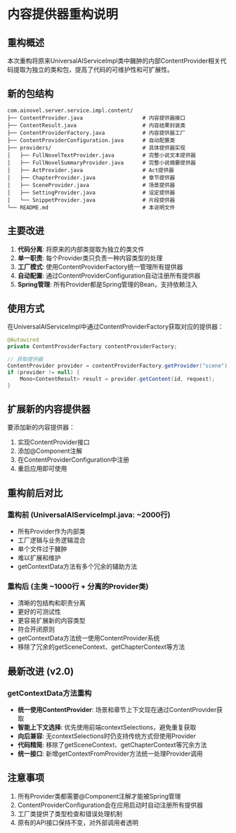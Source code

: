 # 内容提供器重构说明

## 重构概述

本次重构将原来UniversalAIServiceImpl类中臃肿的内部ContentProvider相关代码提取为独立的类和包，提高了代码的可维护性和可扩展性。

## 新的包结构

```
com.ainovel.server.service.impl.content/
├── ContentProvider.java                   # 内容提供器接口
├── ContentResult.java                     # 内容结果封装类
├── ContentProviderFactory.java            # 内容提供器工厂
├── ContentProviderConfiguration.java      # 自动配置类
├── providers/                             # 具体提供器实现
│   ├── FullNovelTextProvider.java         # 完整小说文本提供器
│   ├── FullNovelSummaryProvider.java      # 完整小说摘要提供器
│   ├── ActProvider.java                   # Act提供器
│   ├── ChapterProvider.java               # 章节提供器
│   ├── SceneProvider.java                 # 场景提供器
│   ├── SettingProvider.java               # 设定提供器
│   └── SnippetProvider.java               # 片段提供器
└── README.md                              # 本说明文件
```

## 主要改进

1. **代码分离**: 将原来的内部类提取为独立的类文件
2. **单一职责**: 每个Provider类只负责一种内容类型的处理
3. **工厂模式**: 使用ContentProviderFactory统一管理所有提供器
4. **自动配置**: 通过ContentProviderConfiguration自动注册所有提供器
5. **Spring管理**: 所有Provider都是Spring管理的Bean，支持依赖注入

## 使用方式

在UniversalAIServiceImpl中通过ContentProviderFactory获取对应的提供器：

```java
@Autowired
private ContentProviderFactory contentProviderFactory;

// 获取提供器
ContentProvider provider = contentProviderFactory.getProvider("scene");
if (provider != null) {
    Mono<ContentResult> result = provider.getContent(id, request);
}
```

## 扩展新的内容提供器

要添加新的内容提供器：

1. 实现ContentProvider接口
2. 添加@Component注解
3. 在ContentProviderConfiguration中注册
4. 重启应用即可使用

## 重构前后对比

### 重构前 (UniversalAIServiceImpl.java: ~2000行)
- 所有Provider作为内部类
- 工厂逻辑与业务逻辑混合
- 单个文件过于臃肿
- 难以扩展和维护
- getContextData方法有多个冗余的辅助方法

### 重构后 (主类 ~1000行 + 分离的Provider类)
- 清晰的包结构和职责分离
- 更好的可测试性
- 更容易扩展新的内容类型
- 符合开闭原则
- getContextData方法统一使用ContentProvider系统
- 移除了冗余的getSceneContext、getChapterContext等方法

## 最新改进 (v2.0)

### getContextData方法重构
- **统一使用ContentProvider**: 场景和章节上下文现在通过ContentProvider获取
- **智能上下文选择**: 优先使用前端contextSelections，避免重复获取
- **向后兼容**: 无contextSelections时仍支持传统方式但使用Provider
- **代码精简**: 移除了getSceneContext、getChapterContext等冗余方法
- **统一接口**: 新增getContextFromProvider方法统一处理Provider调用

## 注意事项

1. 所有Provider类都需要@Component注解才能被Spring管理
2. ContentProviderConfiguration会在应用启动时自动注册所有提供器
3. 工厂类提供了类型检查和错误处理机制
4. 原有的API接口保持不变，对外部调用者透明 